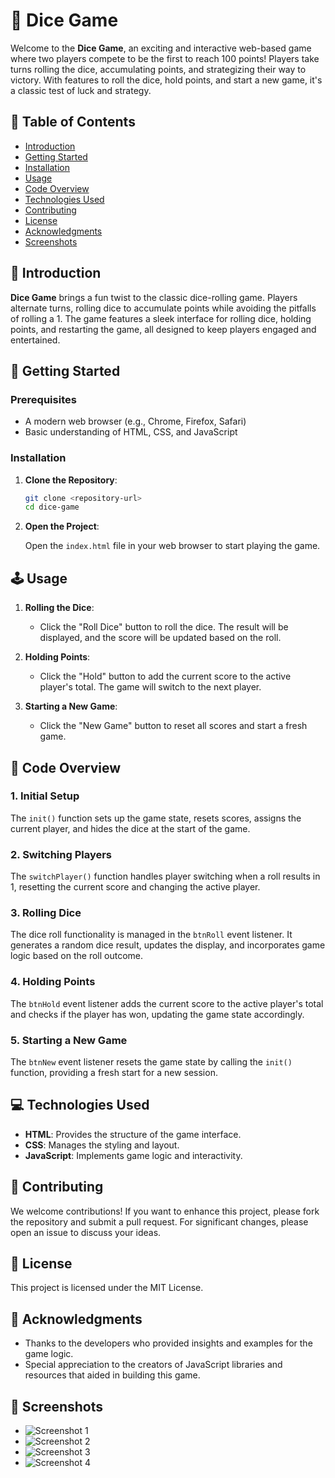 # 🎲 Dice Game

Welcome to the **Dice Game**, an exciting and interactive web-based game where two players compete to be the first to reach 100 points! Players take turns rolling the dice, accumulating points, and strategizing their way to victory. With features to roll the dice, hold points, and start a new game, it's a classic test of luck and strategy.

## 📑 Table of Contents

- [Introduction](#introduction)
- [Getting Started](#getting-started)
- [Installation](#installation)
- [Usage](#usage)
- [Code Overview](#code-overview)
- [Technologies Used](#technologies-used)
- [Contributing](#contributing)
- [License](#license)
- [Acknowledgments](#acknowledgments)
- [Screenshots](#screenshots)

## 🌟 Introduction

**Dice Game** brings a fun twist to the classic dice-rolling game. Players alternate turns, rolling dice to accumulate points while avoiding the pitfalls of rolling a 1. The game features a sleek interface for rolling dice, holding points, and restarting the game, all designed to keep players engaged and entertained.

## 🚀 Getting Started

### Prerequisites

- A modern web browser (e.g., Chrome, Firefox, Safari)
- Basic understanding of HTML, CSS, and JavaScript

### Installation

1. **Clone the Repository**:

   ```bash
   git clone <repository-url>
   cd dice-game
   ```

2. **Open the Project**:

   Open the `index.html` file in your web browser to start playing the game.

## 🕹️ Usage

1. **Rolling the Dice**:

   - Click the "Roll Dice" button to roll the dice. The result will be displayed, and the score will be updated based on the roll.

2. **Holding Points**:

   - Click the "Hold" button to add the current score to the active player's total. The game will switch to the next player.

3. **Starting a New Game**:

   - Click the "New Game" button to reset all scores and start a fresh game.

## 🧩 Code Overview

### 1. Initial Setup

The `init()` function sets up the game state, resets scores, assigns the current player, and hides the dice at the start of the game.

### 2. Switching Players

The `switchPlayer()` function handles player switching when a roll results in 1, resetting the current score and changing the active player.

### 3. Rolling Dice

The dice roll functionality is managed in the `btnRoll` event listener. It generates a random dice result, updates the display, and incorporates game logic based on the roll outcome.

### 4. Holding Points

The `btnHold` event listener adds the current score to the active player's total and checks if the player has won, updating the game state accordingly.

### 5. Starting a New Game

The `btnNew` event listener resets the game state by calling the `init()` function, providing a fresh start for a new session.

## 💻 Technologies Used

- **HTML**: Provides the structure of the game interface.
- **CSS**: Manages the styling and layout.
- **JavaScript**: Implements game logic and interactivity.

## 🤝 Contributing

We welcome contributions! If you want to enhance this project, please fork the repository and submit a pull request. For significant changes, please open an issue to discuss your ideas.

## 📜 License

This project is licensed under the MIT License.

## 🙏 Acknowledgments

- Thanks to the developers who provided insights and examples for the game logic.
- Special appreciation to the creators of JavaScript libraries and resources that aided in building this game.

## 📸 Screenshots

- ![Screenshot 1](https://github.com/shamshubham/pig-game/blob/master/screenShots/Capture.JPG)
- ![Screenshot 2](https://github.com/shamshubham/pig-game/blob/master/screenShots/Capture1.JPG)
- ![Screenshot 3](https://github.com/shamshubham/pig-game/blob/master/screenShots/Capture2.JPG)
- ![Screenshot 4](https://github.com/shamshubham/pig-game/blob/master/screenShots/Capture4.JPG)
